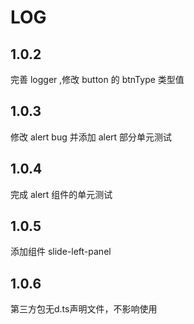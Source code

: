 # LOG

## 1.0.2

完善 logger ,修改 button 的 btnType 类型值

## 1.0.3

修改 alert bug 并添加 alert 部分单元测试

## 1.0.4

完成 alert 组件的单元测试

## 1.0.5

添加组件 slide-left-panel

## 1.0.6

第三方包无d.ts声明文件，不影响使用
